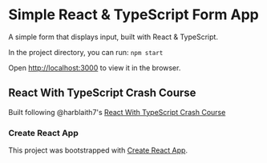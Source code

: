 # Simple React & TypeScript Form App
A simple form that displays input, built with React & TypeScript.

In the project directory, you can run:
`npm start`

Open [http://localhost:3000](http://localhost:3000) to view it in the browser.
## React With TypeScript Crash Course
Built following @harblaith7's [React With TypeScript Crash Course](https://youtu.be/jrKcJxF0lAU)
### Create React App

This project was bootstrapped with [Create React App](https://github.com/facebook/create-react-app).

